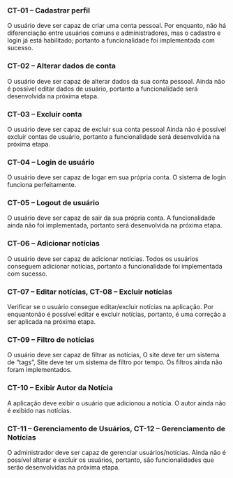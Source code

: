### CT-01 – Cadastrar perfil

O usuário deve ser capaz de criar uma conta pessoal.
Por enquanto, não há diferenciação entre usuários comuns e administradores, mas o cadastro e login já está habilitado; portanto a funcionalidade foi implementada com sucesso.

### CT-02 – Alterar dados de conta

O usuário deve ser capaz de alterar dados da sua conta pessoal.
Ainda não é possível editar dados de usuário, portanto a funcionalidade será desenvolvida na próxima etapa.

### CT-03 – Excluir conta

O usuário deve ser capaz de excluir sua conta pessoal
Ainda não é possível excluir contas de usuário, portanto a funcionalidade será desenvolvida na próxima etapa.

### CT-04 – Login de usuário

O usuário deve ser capaz de logar em sua própria conta.
O sistema de login funciona perfeitamente.

### CT-05 – Logout de usuário

O usuário deve ser capaz de sair da sua própria conta.
A funcionalidade ainda não foi implementada, portanto será desenvolvida na próxima etapa.

### CT-06 – Adicionar notícias

O usuário deve ser capaz de adicionar notícias.
Todos os usuários conseguem adicionar notícias, portanto a funcionalidade foi implementada com sucesso.

### CT-07 – Editar notícias, CT-08 – Excluir notícias

Verificar se o usuário consegue editar/excluir notícias na aplicação.
Por enquantonão é possível editar e excluir notícias, portanto, é uma correção a ser aplicada na próxima etapa.

### CT-09 – Filtro de notícias

O usuário deve ser capaz de filtrar as notícias, O site deve ter um sistema de “tags”, Site deve ter um sistema de filtro por tempo.
Os filtros ainda não foram implementados.

### CT-10 – Exibir Autor da Notícia

A aplicação deve exibir o usuário que adicionou a notícia.
O autor ainda não é exibido nas notícias.

### CT-11 – Gerenciamento de Usuários, CT-12 – Gerenciamento de Notícias

O administrador deve ser capaz de gerenciar usuários/notícias.
Ainda não é possível alterar e excluir os usuários, portanto, são funcionalidades que serão desenvolvidas na próxima etapa.
